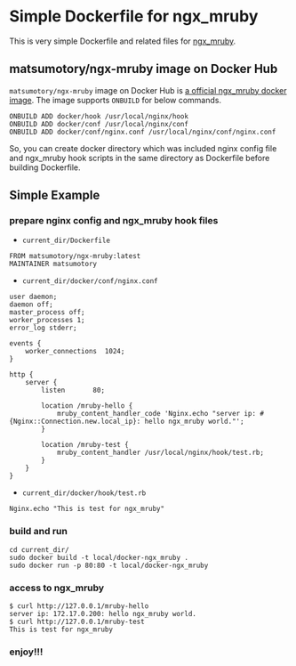 # Simple Dockerfile for ngx_mruby

This is very simple Dockerfile and related files for [ngx_mruby](https://github.com/matsumoto-r/ngx_mruby).

## matsumotory/ngx-mruby image on Docker Hub
`matsumotory/ngx-mruby` image on Docker Hub is [a official ngx_mruby docker image](https://registry.hub.docker.com/u/matsumotory/ngx-mruby/). The image supports `ONBUILD` for below commands.

```
ONBUILD ADD docker/hook /usr/local/nginx/hook
ONBUILD ADD docker/conf /usr/local/nginx/conf
ONBUILD ADD docker/conf/nginx.conf /usr/local/nginx/conf/nginx.conf
```

So, you can create docker directory which was included nginx config file and ngx_mruby hook scripts in the same directory as Dockerfile before building Dockerfile.

## Simple Example
### prepare nginx config and ngx_mruby hook files
- `current_dir/Dockerfile`
```
FROM matsumotory/ngx-mruby:latest
MAINTAINER matsumotory
```
- `current_dir/docker/conf/nginx.conf`
```
user daemon;
daemon off;
master_process off;
worker_processes 1;
error_log stderr;

events {
    worker_connections  1024;
}

http {
    server {
        listen       80;

        location /mruby-hello {
            mruby_content_handler_code 'Nginx.echo "server ip: #{Nginx::Connection.new.local_ip}: hello ngx_mruby world."';
        }

        location /mruby-test {
            mruby_content_handler /usr/local/nginx/hook/test.rb;
        }
    }
}
```
- `current_dir/docker/hook/test.rb`
```
Nginx.echo "This is test for ngx_mruby"
```
### build and run
```
cd current_dir/
sudo docker build -t local/docker-ngx_mruby .
sudo docker run -p 80:80 -t local/docker-ngx_mruby
```
### access to ngx_mruby
```
$ curl http://127.0.0.1/mruby-hello
server ip: 172.17.0.200: hello ngx_mruby world.
$ curl http://127.0.0.1/mruby-test
This is test for ngx_mruby
```

### enjoy!!!

